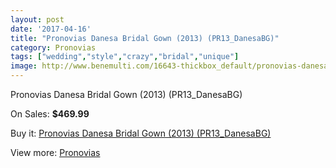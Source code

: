 ```yaml
---
layout: post
date: '2017-04-16'
title: "Pronovias Danesa Bridal Gown (2013) (PR13_DanesaBG)"
category: Pronovias
tags: ["wedding","style","crazy","bridal","unique"]
image: http://www.benemulti.com/16643-thickbox_default/pronovias-danesa-bridal-gown-2013-pr13danesabg.jpg
---
```

Pronovias Danesa Bridal Gown (2013) (PR13_DanesaBG)

On Sales: **$469.99**
<a href="https://www.benemulti.com/en/pronovias/6381-pronovias-danesa-bridal-gown-2013-pr13danesabg.html"><amp-img layout="responsive" width="600" height="600" src="//www.benemulti.com/16643-thickbox_default/pronovias-danesa-bridal-gown-2013-pr13danesabg.jpg" alt="Pronovias Danesa Bridal Gown (2013) (PR13_DanesaBG) 0" /></a>
<a href="https://www.benemulti.com/en/pronovias/6381-pronovias-danesa-bridal-gown-2013-pr13danesabg.html"><amp-img layout="responsive" width="600" height="600" src="//www.benemulti.com/16645-thickbox_default/pronovias-danesa-bridal-gown-2013-pr13danesabg.jpg" alt="Pronovias Danesa Bridal Gown (2013) (PR13_DanesaBG) 1" /></a>
<a href="https://www.benemulti.com/en/pronovias/6381-pronovias-danesa-bridal-gown-2013-pr13danesabg.html"><amp-img layout="responsive" width="600" height="600" src="//www.benemulti.com/16644-thickbox_default/pronovias-danesa-bridal-gown-2013-pr13danesabg.jpg" alt="Pronovias Danesa Bridal Gown (2013) (PR13_DanesaBG) 2" /></a>

Buy it: [Pronovias Danesa Bridal Gown (2013) (PR13_DanesaBG)](https://www.benemulti.com/en/pronovias/6381-pronovias-danesa-bridal-gown-2013-pr13danesabg.html "Pronovias Danesa Bridal Gown (2013) (PR13_DanesaBG)")

View more: [Pronovias](https://www.benemulti.com/en/55-pronovias "Pronovias")